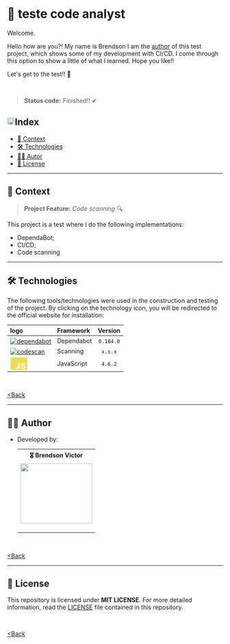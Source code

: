 # 🧪 teste code analyst

Welcome.

Hello how are you?! My name is Brendson I am the [author](#-Author) of this test project, which shows some of my development with CI/CD. I come through this option to show a little of what I learned. Hope you like!!

Let's get to the test!! 🚀

<br>

> <b>Status code:</b>  Finished!! ✔

 ## <img height="18" width="18" src="https://user-images.githubusercontent.com/82064724/151113975-e8ff6813-b253-4670-b626-80e842363ab2.png">Index
<!--ts-->
   * [🧠 Context](#-Context)
   * [🛠 Technologies](#-Technologies)
   * [✍🏼 Autor](#-Autor)
   * [📝 License](#-license)
<!--te-->

 ---

 ## 🧠 Context
> **Project Feature:**  *Code scanning* 🔍  

This project is a test where I do the following implementations:

 * DependaBot;
 * CI/CD;
 * Code scanning

---
## 🛠 Technologies

The following tools/technologies were used in the construction and testing of the project. By clicking on the technology icon, you will be redirected to the official website for installation: <br>

| logo               | Framework                  | Version      |
| :----------------- | :------------------------- | :----------: |
| <a href="https://github.com/dependabot" target="_blank"><img align="center" alt="dependabot" height="30" width="40" src="https://user-images.githubusercontent.com/82064724/166927777-1735c6e5-bd78-493b-9afe-820ffb77b8c4.png"></a>                   | Dependabot                     |  `0.184.0`      |
| <a href="https://docs.github.com/pt/code-security/code-scanning/automatically-scanning-your-code-for-vulnerabilities-and-errors/about-code-scanning-alerts" target="_blank"><img align="center" alt="codescan" height="30" width="40" src="https://user-images.githubusercontent.com/82064724/166930247-02f62cb4-c8d7-48a5-bbdc-2b1d72bbebad.png"></a>            | Scanning                    |  `x.x.x`       |
| <a href="https://www.typescriptlang.org/" target="_blank"><img align="center" alt="javascript" height="30" width="40" src="https://raw.githubusercontent.com/devicons/devicon/master/icons/javascript/javascript-plain.svg">            | JavaScript                    |  `4.6.2`       |

 <br>

[<Back](#Index)
 
---
                 
## ✍🏼 Author


<div align=left>

- <table>
 <p>  Developed by:</p>
  <tr align=center>
    <th><strong> 🎖 Brendson Victor  </strong></th>
  </tr>
   <td>
      <a href="https://github.com/br3nds0n">
        <img width="168" height="140" src="https://user-images.githubusercontent.com/82064724/169040996-89502743-78ba-4bf7-a145-ea7818e0157f.jpeg" > <p align="left">
</p></a>
    </td>
  </tr>
</table>
</div>

<div align=left>

<br>

[<Back](#Index)
 
---
 
## 📝 License

This repository is licensed under **MIT LICENSE**. For more detailed information, read the [LICENSE](./LICENSE) file contained in this repository.

 <br> 
	
 [<Back](-brendsons-website)
